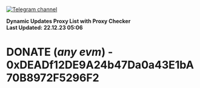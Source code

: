[![Telegram channel](https://img.shields.io/endpoint?url=https://runkit.io/damiankrawczyk/telegram-badge/branches/master?url=https://t.me/n4z4v0d)](https://t.me/n4z4v0d) 

**Dynamic Updates Proxy List with Proxy Checker**  
**Last Updated: 22.12.23 05:06**

# DONATE (_any evm_) - 0xDEADf12DE9A24b47Da0a43E1bA70B8972F5296F2
